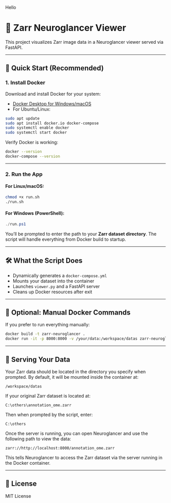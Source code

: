 Hello
# 🧠 Zarr Neuroglancer Viewer

This project visualizes Zarr image data in a Neuroglancer viewer served via FastAPI.

---

## 🚀 Quick Start (Recommended)

### 1. Install Docker

Download and install Docker for your system:

- [Docker Desktop for Windows/macOS](https://www.docker.com/products/docker-desktop)
- For Ubuntu/Linux:

```bash
sudo apt update
sudo apt install docker.io docker-compose
sudo systemctl enable docker
sudo systemctl start docker
```

Verify Docker is working:

```bash
docker --version
docker-compose --version
```

---

### 2. Run the App

#### For Linux/macOS:

```bash
chmod +x run.sh
./run.sh
```

#### For Windows (PowerShell):

```powershell
./run.ps1
```

You’ll be prompted to enter the path to your **Zarr dataset directory**. The script will handle everything from Docker build to startup.

---

## 🛠️ What the Script Does

- Dynamically generates a `docker-compose.yml`
- Mounts your dataset into the container
- Launches `viewer.py` and a FastAPI server
- Cleans up Docker resources after exit

---

## 🧪 Optional: Manual Docker Commands

If you prefer to run everything manually:

```bash
docker build -t zarr-neuroglancer .
docker run -it -p 8000:8000 -v /your/data:/workspace/datas zarr-neuroglancer
```

---

## 📁 Serving Your Data

Your Zarr data should be located in the directory you specify when prompted. By default, it will be mounted inside the container at:

```
/workspace/datas
```

If your original Zarr dataset is located at:

```
C:\others\annotation_ome.zarr
```

Then when prompted by the script, enter:

```
C:\others
```

Once the server is running, you can open Neuroglancer and use the following path to view the data:

```
zarr://http://localhost:8000/annotation_ome.zarr
```

This tells Neuroglancer to access the Zarr dataset via the server running in the Docker container.

---

## 📜 License

MIT License